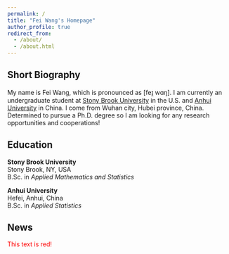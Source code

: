 ```yaml
---
permalink: /
title: "Fei Wang's Homepage"
author_profile: true
redirect_from: 
  - /about/
  - /about.html
---
```

## Short Biography
My name is Fei Wang, which is pronounced as \[feɪ̯ wɑŋ\]. I am currently an undergraduate student at [Stony Brook University](https://www.stonybrook.edu) in the U.S. and [Anhui University](https://www.ahu.edu.cn) in China. I come from Wuhan city, Hubei province, China. Determined to pursue a Ph.D. degree so I am looking for any research opportunities and cooperations!         
## Education
**Stony Brook University**<br>
Stony Brook, NY, USA<br>
B.Sc. in *Applied Mathematics and Statistics*


**Anhui University**<br>
Hefei, Anhui, China<br>
B.Sc. in *Applied Statistics*
## News
<span style="color: red;">This text is red!</span>
